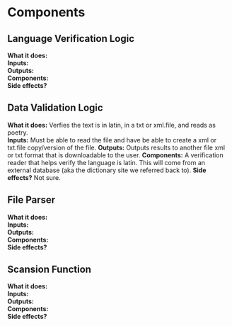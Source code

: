 # Components

## Language Verification Logic
**What it does:**  
**Inputs:**  
**Outputs:**  
**Components:**  
**Side effects?**  

## Data Validation Logic
**What it does:** Verfies the text is in latin, in a txt or xml.file, and reads as poetry.    
**Inputs:**  Must be able to read the file and have be able to create a xml or txt.file copy/version of the file. 
**Outputs:**  Outputs results to another file xml or txt format that is downloadable to the user. 
**Components:**  A verification reader that helps verify the language is latin. This will come from an external database (aka the dictionary site we referred back to). 
**Side effects?**  Not sure. 

## File Parser
**What it does:**  
**Inputs:**  
**Outputs:**  
**Components:**  
**Side effects?**  

## Scansion Function
**What it does:**  
**Inputs:**  
**Outputs:**  
**Components:**  
**Side effects?**  
